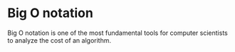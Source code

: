# Big O notation

Big O notation is one of the most fundamental tools for computer scientists to analyze the cost of an algorithm.

